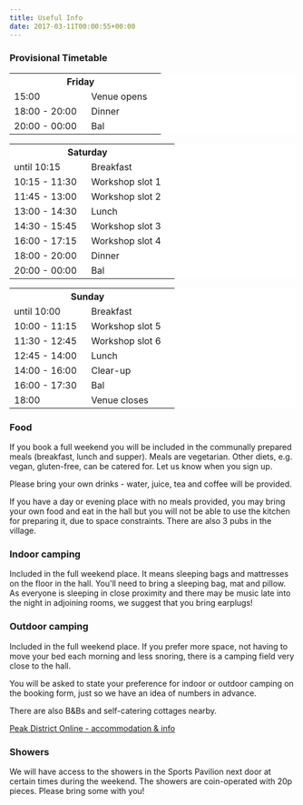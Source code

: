 ```yaml
---
title: Useful Info
date: 2017-03-11T00:00:55+00:00
---
```



### Provisional Timetable
<div class="row">

<div class="col-md-4">
<table class="table table-condensed" style="background-color:#fff">
<tr><th colspan="2">Friday<th></tr>
<tr><td style="width:120px">15:00</td><td>Venue opens</td></tr>
<tr><td>18:00 - 20:00</td><td>Dinner</td></tr>
<tr><td>20:00 - 00:00</td><td>Bal</td></tr>
</table>
</div>
<div class="col-md-4">
<table class="table table-condensed" style="background-color:#fff">
<tr><th colspan="2">Saturday<th></tr>
<tr><td style="width:120px">until 10:15</td><td>Breakfast</td></tr>
<tr><td>10:15 - 11:30</td><td>Workshop slot 1</td></tr>
<tr><td>11:45 - 13:00</td><td>Workshop slot 2</td></tr>
<tr><td>13:00 - 14:30</td><td>Lunch</td></tr>
<tr><td>14:30 - 15:45</td><td>Workshop slot 3</td></tr>
<tr><td>16:00 - 17:15</td><td>Workshop slot 4</td></tr>
<tr><td>18:00 - 20:00</td><td>Dinner</td></tr>
<tr><td>20:00 - 00:00</td><td>Bal</td></tr>
</table>
</div>
<div class="col-md-4">
<table class="table table-condensed" style="background-color:#fff">
<tr><th colspan="2">Sunday<th></tr>
<tr><td style="width:120px">until 10:00</td><td>Breakfast</td></tr>
<tr><td>10:00 - 11:15</td><td>Workshop slot 5</td></tr>
<tr><td>11:30 - 12:45</td><td>Workshop slot 6</td></tr>
<tr><td>12:45 - 14:00</td><td>Lunch</td></tr>
<tr><td>14:00 - 16:00</td><td>Clear-up</td></tr>
<tr><td>16:00 - 17:30</td><td>Bal</td></tr>
<tr><td>18:00</td><td>Venue closes</td></tr>
</table>
</div>


</div>

### Food

If you book a full weekend you will be included in the communally prepared meals (breakfast, lunch and supper). Meals are vegetarian. Other diets, e.g. vegan, gluten-free, can be catered for. Let us know when you sign up.

Please bring your own drinks - water, juice, tea and coffee will be provided.

If you have a day or evening place with no meals provided, you may bring your own food and eat in the hall but you will not be able to use the kitchen for preparing it, due to space constraints. There are also 3 pubs in the village.

### Indoor camping

Included in the full weekend place. It means sleeping bags and mattresses on the floor in the hall. You'll need to bring a sleeping bag, mat and pillow. As everyone is sleeping in close proximity and there may be music late into the night in adjoining rooms, we suggest that you bring earplugs!

### Outdoor camping

Included in the full weekend place. If you prefer more space, not having to move your bed each morning and less snoring, there is a camping field very close to the hall.

You will be asked to state your preference for indoor or outdoor camping on the booking form, just so we have an idea of numbers in advance.

There are also B&amp;Bs and self-catering cottages nearby.

[Peak District Online - accommodation &amp; info](http://www.peakdistrictonline.co.uk/ashover-c2537.html)

### Showers

We will have access to the showers in the Sports Pavilion next door at certain times during the weekend. The showers are coin-operated with 20p pieces. Please bring some with you!

